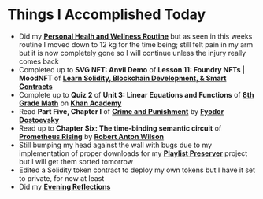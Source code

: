 # Things I Accomplished Today

- Did my **[Personal Healh and Wellness Routine](../../routines/2024/personal-health-and-wellness-routine/personal-health-and-wellness-routine-2024-week-10)** but as seen in this weeks routine I moved down to 12 kg for the time being; still felt pain in my arm but it is now completely gone so I will continue unless the injury really comes back
- Completed up to **SVG NFT: Anvil Demo** of **Lesson 11: Foundry NFTs | MoodNFT** of **[Learn Solidity, Blockchain Development, & Smart Contracts](https://www.youtube.com/watch?v=umepbfKp5rI)**
- Complete up to **Quiz 2** of **Unit 3: Linear Equations and Functions** of **[8th Grade Math](https://www.khanacademy.org/math/cc-eighth-grade-math)** on **[Khan Academy](https://www.khanacademy.org)**
- Read **Part Five, Chapter I** of **[Crime and Punishment](https://www.goodreads.com/book/show/7144.Crime_and_Punishment)** by **[Fyodor Dostoevsky](https://www.goodreads.com/author/show/3137322.Fyodor_Dostoevsky)**
- Read up to **Chapter Six: The time-binding semantic circuit** of **[Prometheus Rising](https://www.goodreads.com/book/show/28597.Prometheus_Rising)** by **[Robert Anton Wilson](https://www.goodreads.com/author/show/2918.Robert_Anton_Wilson)**
- Still bumping my head against the wall with bugs due to my implementation of proper downloads for my **[Playlist Preserver](https://github.com/evorhard/Playlist-Preserver)** project but I will get them sorted tomorrow
- Edited a Solidity token contract to deploy my own tokens but I have it set to private, for now at least
- Did my **[Evening Reflections](../../routines/evening-reflections.md)**
